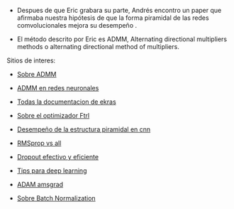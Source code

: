 - Despues de que Eric grabara su parte, Andrés encontro un paper que afirmaba nuestra hipótesis de que la forma piramidal de las redes comvolucionales mejora su desempeño .

- El método descrito por Eric es ADMM, Alternating directional multipliers methods o alternating directional method of multipliers.

Sitios de interes:


- [Sobre ADMM](https://core.ac.uk/download/pdf/4380856.pdf)
- [ADMM en redes neuronales](https://dl.acm.org/doi/pdf/10.1145/3292500.3330936)
- [Todas la documentacion de ekras](https://keras.io/api/)
- [Sobre el optimizador Ftrl](https://www.eecs.tufts.edu/~dsculley/papers/ad-click-prediction.pdf)
- [Desempeño de la estructura piramidal en cnn](https://pubmed.ncbi.nlm.nih.gov/28359221/)
- [RMSprop vs all](https://towardsdatascience.com/understanding-rmsprop-faster-neural-network-learning-62e116fcf29a)

- [Dropout efectivo y eficiente](https://arxiv.org/pdf/1904.03392.pdf)

- [Tips para deep learning](https://towardsdatascience.com/a-bunch-of-tips-and-tricks-for-training-deep-neural-networks-3ca24c31ddc8)

- [ADAM amsgrad](https://openreview.net/pdf?id=ryQu7f-RZ)

- [Sobre Batch Normalization](https://www.dlology.com/blog/one-simple-trick-to-train-keras-model-faster-with-batch-normalization/)
